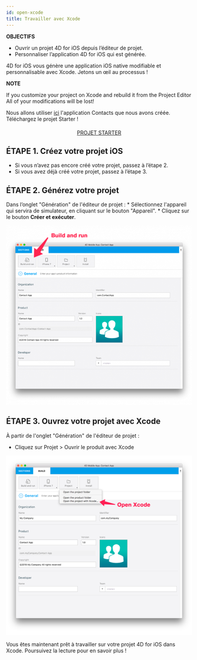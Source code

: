 ```yaml
---
id: open-xcode
title: Travailler avec Xcode
---
```

<div class = "objectives"> 

**OBJECTIFS**

* Ouvrir un projet 4D for iOS depuis l’éditeur de projet.
* Personnaliser l’application 4D for iOS qui est générée.</div> 

4D for iOS vous génère une application iOS native modifiable et personnalisable avec Xcode. Jetons un œil au processus !<div class = "tips"> 

**NOTE**

If you customize your project on Xcode and rebuild it from the Project Editor All of your modifications will be lost!</div> 

Nous allons utiliser [ici](contact-app.html) l'application Contacts que nous avons créée. Téléchargez le projet Starter !

<div style="text-align: center; margin-top: 20px">
  <p>
    

<a class="button"
href="../assets/customize-with-xcode/ContactStarter.zip">PROJET STARTER</a>

  </p>
</div>

## ÉTAPE 1. Créez votre projet iOS

* Si vous n’avez pas encore créé votre projet, passez à l’étape 2.
* Si vous avez déjà créé votre projet, passez à l’étape 3.

## ÉTAPE 2. Générez votre projet

Dans l’onglet "Génération" de l'éditeur de projet : * Sélectionnez l'appareil qui servira de simulateur, en cliquant sur le bouton "Appareil". * Cliquez sur le bouton **Créer et exécuter**.

![Build and Run](assets/customize-with-xcode/build-and-run-4D-for-iOS.png)

## ÉTAPE 3. Ouvrez votre projet avec Xcode

À partir de l'onglet "Génération" de l'éditeur de projet :

* Cliquez sur Projet > Ouvrir le produit avec Xcode

![Open your Project with Xcode](assets/customize-with-xcode/Open-your-project-Xcode-4D-for-iOS.png)

Vous êtes maintenant prêt à travailler sur votre projet 4D for iOS dans Xcode. Poursuivez la lecture pour en savoir plus !